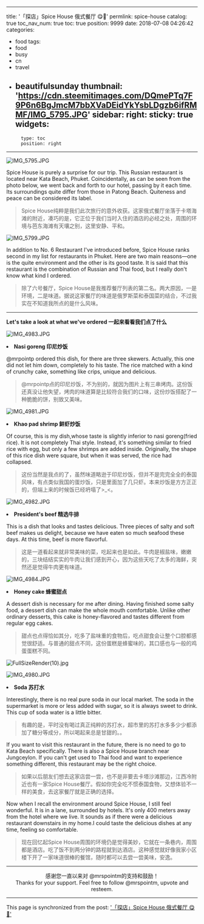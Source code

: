
---
title: '「探店」Spice House 俄式餐厅 😋🍹'
permlink: spice-house
catalog: true
toc_nav_num: true
toc: true
position: 9999
date: 2018-07-08 04:26:42
categories:
- food
tags:
- food
- busy
- cn
- travel
- beautifulsunday
thumbnail: 'https://cdn.steemitimages.com/DQmePTq7F9P6n6BgJmcM7bbXVaDEidYkYsbLDgzb6ifRMMF/IMG_5795.JPG'
sidebar:
    right:
        sticky: true
widgets:
    -
        type: toc
        position: right
---


![IMG_5795.JPG](https://cdn.steemitimages.com/DQmePTq7F9P6n6BgJmcM7bbXVaDEidYkYsbLDgzb6ifRMMF/IMG_5795.JPG)

Spice House is purely a surprise for our trip. This Russian restaurant is located near Kata Beach, Phuket. Coincidentally, as can be seen from the photo below, we went back and forth to our hotel, passing by it each time. Its surroundings  quite differ from those in Patong Beach. Quiteness and peace can be considered its label.
>Spice House纯粹是我们此次旅行的意外收获。这家俄式餐厅坐落于卡塔海滩的附近，凑巧的是，它正位于我们当时入住的酒店的必经之处，周围的环境与芭东海滩有天壤之别，这里安静、平和。

![IMG_5799.JPG](https://cdn.steemitimages.com/DQmVnuTkbz9Fr9MuPSGfZXhrSFVcufXJW4WKCmURnj78Jwn/IMG_5799.JPG)

In addition to No. 6 Restaurant I've introduced before, Spice House ranks second in my list for restaurants in Phuket. Here are two main reasons—one is the quite environment and the other is its good taste. It is said that this restaurant is the combination of Russian and Thai food, but I really don't know what kind I ordered.
>除了六号餐厅，Spice House是我推荐餐厅列表的第二名。两大原因，一是环境，二是味道。据说这家餐厅的味道是俄罗斯菜和泰国菜的结合，不过我实在不知道我所点的是什么风味。

****

**Let's take a look at what we've ordered 一起来看看我们点了什么**

![IMG_4983.JPG](https://cdn.steemitimages.com/DQmZTS6Mb9ueyKv8S1preWfrHt52zZcX3y6nWXvgA9UUQrf/IMG_4983.JPG)

**<li>Nasi goreng 印尼炒饭</li>**

@mrpointp ordered this dish, for there are three skewers. Actually, this one did not let him down, completely to his taste. The rice matched with a kind of crunchy cake, something like crips, unique and delicious.
> @mrpointp点的印尼炒饭，不为别的，就因为图片上有三串烤肉。这份饭还真没让他失望，烤肉的味道算是比较符合我们的口味，这份炒饭搭配了一种脆脆的饼，别致又美味。

![IMG_4981.JPG](https://cdn.steemitimages.com/DQmfGAMxKqBkny7pCqvudicq2aM9puwUGzFyK3PKNKUmGzm/IMG_4981.JPG)

**<li>Khao pad shrimp 鲜虾炒饭</li>**

Of course, this is my dish,whose taste is slightly inferior to nasi goreng(fried rice). It is not completely Thai style. Instead, it's something similar to fried rice with egg, but only a few shrimps are added inside. Originally, the shape of this rice dish were square, but when it was served, the rice had collapsed.
>这份当然是我点的了，虽然味道略逊于印尼炒饭，但并不是完完全全的泰国风味，有点类似我国的蛋炒饭，只是里面加了几只虾。本来炒饭是方方正正的，但端上来的时候饭已经坍塌了>_<。

![IMG_4982.JPG](https://cdn.steemitimages.com/DQmfNSuyTFEjsFx6JHgU4AWp3213dLh8SxqfhJvRCu2bBhX/IMG_4982.JPG)

**<li>President's beef 精选牛排</li>**

This is a dish that looks and tastes delicious. Three pieces of salty and soft beef makes us delight, because we have eaten so much seafood these days. At this time, beef is more flavorful.
>这是一道看起来就非常美味的菜，吃起来也是如此。牛肉是椒盐味，嫩嫩的，三块结结实实的牛肉让我们感到开心，因为这些天吃了太多的海鲜，突然还是觉得牛肉更有味道。

![IMG_4984.JPG](https://cdn.steemitimages.com/DQmTqWwN47s9QBiKmMAQxqrnb1M5zR7RUMxdDocjhR7ifZN/IMG_4984.JPG)

**<li>Honey cake 蜂蜜甜点</li>**

A dessert dish is necessary for me after dining. Having finished some salty food, a dessert dish can make the whole mouth comfortable. Unlike other ordinary desserts, this cake is honey-flavored and tastes different from regular egg cakes.
>甜点也点得恰如其分，吃多了盐味重的食物后，吃点甜食会让整个口腔都感觉很舒适。与普通的甜点不同，这份蛋糕是蜂蜜味的，其口感也与一般的鸡蛋蛋糕不同。

![FullSizeRender(10).jpg](https://cdn.steemitimages.com/DQmeqEW5KfoJj1aqhwiu7etH3ueGkN6qYKYjWXhxR5Qucn5/FullSizeRender(10).jpg)

![IMG_4980.JPG](https://cdn.steemitimages.com/DQmYSGiHK4fc4ky9n3H6tAREMG1sRp8N4e2mufLoyGek4Cz/IMG_4980.JPG)

**<li>Soda 苏打水</li>**

Interestingly, there is no real pure soda in our local market. The soda in the supermarket is more or less added with sugar, so it is always sweet to drink. This cup of soda water is a little bitter.
>有趣的是，平时没有喝过真正纯粹的苏打水，超市里的苏打水多多少少都添加了糖分等成分，所以喝起来总是甘甜的。。

If you want to visit this restaurant in the future, there is no need to go to Kata Beach specifically. There is also a Spice House branch near Jungceylon. If you can't get used to Thai food and want to experience something different, this restaurant may be the right choice.
>如果以后朋友们想去这家店尝一尝，也不是非要去卡塔沙滩那边，江西冷附近也有一家Spice House餐厅。假如你完全吃不惯泰国食物，又想体验不一样的美食，去这家餐厅就是正确的选择。

Now when I recall the environment around Spice House, I still feel wonderful. It is in a lane, surrounded by hotels. It's only 400 meters away from the hotel where we live.  It sounds as if there were a delicious restaurant downstairs in my home.I could taste the delicious dishes at any time, feeling so comfortable.
>现在回忆起Spice House周围的环境仍是觉得美妙，它就在一条巷内，周围都是酒店。吃了饭不到两分钟的路程就到达酒店。这种感觉就好像我家小区楼下开了一家味道很棒的餐馆，随时都可以去尝一尝美味，安逸。

****

<center>感谢您一直以来对 @mrspointm的支持和鼓励！</center>

<center>Thanks for your support. Feel free to follow @mrspointm, upvote and resteem.</center>

- - -

This page is synchronized from the post: ['「探店」Spice House 俄式餐厅 😋🍹'](https://steemit.com/@mrspointm/spice-house)

